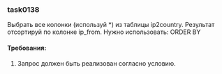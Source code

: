 
### task0138

Выбрать все колонки (используй *) из таблицы ip2country.
Результат отсортируй по колонке ip_from.
Нужно использовать: ORDER BY


#### Требования:
1.	Запрос должен быть реализован согласно условию.

